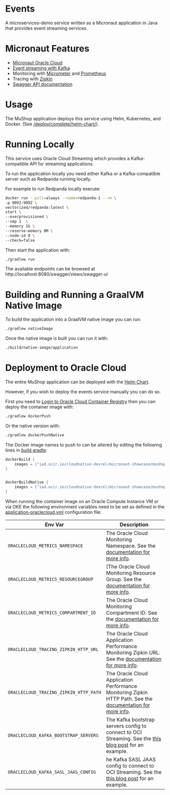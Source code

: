 # Events

A microservices-demo service written as a Micronaut application in Java that provides event streaming services.

# Micronaut Features

* [Micronaut Oracle Cloud](https://micronaut-projects.github.io/micronaut-oracle-cloud/latest/guide/)
* [Event streaming with Kafka](https://micronaut-projects.github.io/micronaut-kafka/latest/guide/)
* Monitoring with [Micrometer](https://micrometer.io/) and [Prometheus](https://prometheus.io/)
* Tracing with [Zipkin](https://zipkin.io/)
* [Swagger API documentation](https://micronaut-projects.github.io/micronaut-openapi/latest/guide/)


# Usage

The MuShop application deploys this service using Helm, Kubernetes, and Docker. (See
[/deploy/complete/helm-chart/](https://github.com/pgressa/oraclecloud-cloudnative/tree/master/deploy/complete/helm-chart)).

# Running Locally

This service uses Oracle Cloud Streaming which provides a Kafka-compatible API for streaming applications.

To run the application locally you need either Kafka or a Kafka-compatible server such as Redpanda running locally. 

For example to run Redpanda locally execute:

```bash
docker run --pull=always --name=redpanda-1 --rm \
-p 9092:9092 \
vectorized/redpanda:latest \
start \
--overprovisioned \
--smp 1  \
--memory 1G \
--reserve-memory 0M \
--node-id 0 \
--check=false
```

Then start the application with:

```bash
./gradlew run
```

The available endpoints can be browsed at http://localhost:8080/swagger/views/swagger-ui

# Building and Running a GraalVM Native Image

To build the application into a GraalVM native image you can run:

```bash
./gradlew nativeImage
```

Once the native image is built you can run it with:

```bash
./build/native-image/application
```

# Deployment to Oracle Cloud

The entire MuShop application can be deployed with the [Helm Chart](../../deploy/complete/helm-chart).

However, if you wish to deploy the events service manually you can do so.

First you need to [Login to Oracle Cloud Container Registry](https://docs.oracle.com/en-us/iaas/Content/Functions/Tasks/functionslogintoocir.htm) then you can deploy the container image with:

```bash
./gradlew dockerPush
```

Or the native version with:

```bash
./gradlew dockerPushNative
```

The Docker image names to push to can be altered by editing the following lines in [build.gradle](https://github.com/pgressa/oraclecloud-cloudnative/blob/983c78a8cd55ecc33b1b3aac6a2d68524683a5b3/src/events/build.gradle#L66-L72):

```groovy
dockerBuild {
    images = ["iad.ocir.io/cloudnative-devrel/micronaut-showcase/mushop/$project.name-${javaBaseImage}:$project.version"]
}


dockerBuildNative {
    images = ["iad.ocir.io/cloudnative-devrel/micronaut-showcase/mushop/${project.name}-native:$project.version"]
}
```

When running the container image on an Oracle Compute Instance VM or via OKE the following environment variables need to be set as defined in the [application-oraclecloud.yml](src/main/resources/application-oraclecloud.yml) configuration file:



| Env Var | Description |
| --- | --- |
| `ORACLECLOUD_METRICS_NAMESPACE` | The Oracle Cloud Monitoring Namespace. See the [documentation for more info](https://micronaut-projects.github.io/micronaut-oracle-cloud/latest/guide/#micrometer). |
| `ORACLECLOUD_METRICS_RESOURCEGROUP` | [The Oracle Cloud Monitoring Resource Group. See the [documentation for more info](https://micronaut-projects.github.io/micronaut-oracle-cloud/latest/guide/#micrometer). |
| `ORACLECLOUD_METRICS_COMPARTMENT_ID` | The Oracle Cloud Monitoring Compartment ID. See the [documentation for more info](https://micronaut-projects.github.io/micronaut-oracle-cloud/latest/guide/#micrometer). |
| `ORACLECLOUD_TRACING_ZIPKIN_HTTP_URL` | The Oracle Cloud Application Performance Monitoring Zipkin URL. See the [documentation for more info](https://micronaut-projects.github.io/micronaut-oracle-cloud/latest/guide/#tracing). |
| `ORACLECLOUD_TRACING_ZIPKIN_HTTP_PATH` | The Oracle Cloud Application Performance Monitoring Zipkin HTTP Path. See the [documentation for more info](https://micronaut-projects.github.io/micronaut-oracle-cloud/latest/guide/#tracing). |
| `ORACLECLOUD_KAFKA_BOOTSTRAP_SERVERS` | The Kafka bootstrap servers config to connect to OCI Streaming. See the [this blog post](https://blogs.oracle.com/developers/easy-messaging-with-micronauts-kafka-support-and-oracle-streaming-service) for an example.  |
| `ORACLECLOUD_KAFKA_SASL_JAAS_CONFIG` | he Kafka SASL JAAS config to connect to OCI Streaming. See the [this blog post](https://blogs.oracle.com/developers/easy-messaging-with-micronauts-kafka-support-and-oracle-streaming-service) for an example. |
